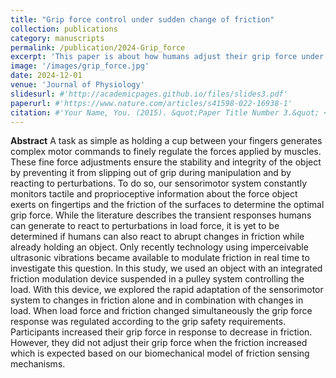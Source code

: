```yaml
---
title: "Grip force control under sudden change of friction"
collection: publications
category: manuscripts
permalink: /publication/2024-Grip_force
excerpt: 'This paper is about how humans adjust their grip force under changes of load force and friction.'
image: '/images/grip_force.jpg'
date: 2024-12-01
venue: 'Journal of Physiology'
slidesurl: #'http://academicpages.github.io/files/slides3.pdf'
paperurl: #'https://www.nature.com/articles/s41598-022-16938-1'
citation: #'Your Name, You. (2015). &quot;Paper Title Number 3.&quot; <i>Journal 1</i>. 1(3).'
---
```


**Abstract** A task as simple as holding a cup between your fingers generates complex motor commands to finely regulate the forces applied by muscles. These fine force adjustments ensure the stability and integrity of the object by preventing it from slipping out of grip during manipulation and by reacting to perturbations. To do so, our sensorimotor system constantly monitors tactile and proprioceptive information about the force object exerts on fingertips and the friction of the surfaces to determine the optimal grip force.
While the literature describes the transient responses humans can generate to react to perturbations in load force, it is yet to be determined if humans can also react to abrupt changes in friction while already holding an object. Only recently technology using imperceivable ultrasonic vibrations became available to modulate friction in real time to investigate this question.
In this study, we used an object with an integrated friction modulation device suspended in a pulley system controlling the load. With this device, we explored the rapid adaptation of the sensorimotor system to changes in friction alone and in combination with changes in load. When load force and friction changed simultaneously the grip force response was regulated according to the grip safety requirements. Participants increased their grip force in response to decrease in friction. However, they did not adjust their grip force when the friction increased which is expected based on our biomechanical model of friction sensing mechanisms.
